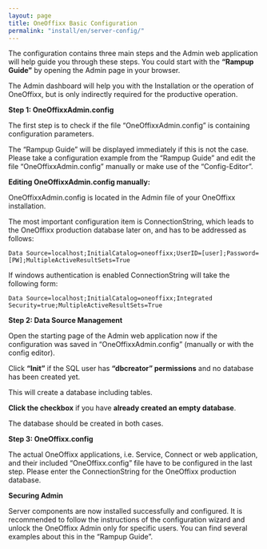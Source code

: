```yaml
---
layout: page
title: OneOffixx Basic Configuration
permalink: "install/en/server-config/"
---
```


The configuration contains three main steps and the Admin web application will help guide you through these steps. You could start with the __“Rampup Guide”__ by opening the Admin page in your browser.

The Admin dashboard will help you with the Installation or the operation of OneOffixx, but is only indirectly required for the productive operation.

__Step 1: OneOffixxAdmin.config__

The first step is to check if the file “OneOffixxAdmin.config” is containing configuration parameters.

The “Rampup Guide” will be displayed immediately if this is not the case. Please take a configuration example from the “Rampup Guide” and edit the file “OneOffixxAdmin.config” manually or make use of the “Config-Editor”.

__Editing OneOffixxAdmin.config manually:__

OneOffixxAdmin.config is located in the Admin file of your OneOffixx installation.

The most important configuration item is ConnectionString, which leads to the OneOffixx production database later on, and has to be addressed as follows:

    Data Source=localhost;InitialCatalog=oneoffixx;UserID=[user];Password=[PW];MultipleActiveResultSets=True

If windows authentication is enabled ConnectionString will take the following form:

    Data Source=localhost;InitialCatalog=oneoffixx;Integrated Security=true;MultipleActiveResultSets=True

__Step 2: Data Source Management__
	
Open the starting page of the Admin web application now if the configuration was saved in “OneOffixxAdmin.config” (manually or with the config editor). 

Click __“Init”__ if the SQL user has __“dbcreator” permissions__ and no database has been created yet.

This will create a database including tables.

__Click the checkbox__ if you have __already created an empty database__.

The database should be created in both cases.

__Step 3: OneOffixx.config__

The actual OneOffixx applications, i.e. Service, Connect or web application, and their included “OneOffixx.config” file have to be configured in the last step. Please enter the ConnectionString for the OneOffixx production database.

__Securing Admin__

Server components are now installed successfully and configured. It is recommended to follow the instructions of the configuration wizard and unlock the OneOffixx Admin only for specific users. You can find several examples about this in the “Rampup Guide”.
